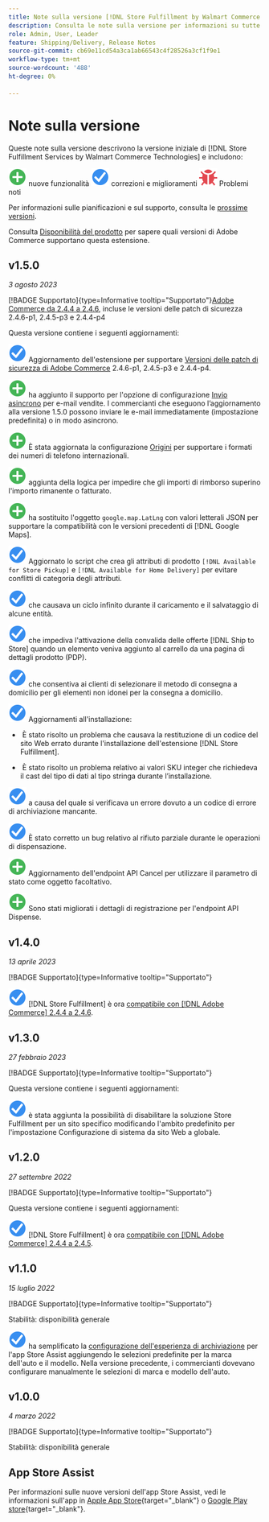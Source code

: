 ```yaml
---
title: Note sulla versione [!DNL Store Fulfillment by Walmart Commerce Technologies]
description: Consulta le note sulla versione per informazioni su tutte le  [!DNL Store Fulfillment by Walmart Commerce Technologies]  versioni.
role: Admin, User, Leader
feature: Shipping/Delivery, Release Notes
source-git-commit: cb69e11cd54a3ca1ab66543c4f28526a3cf1f9e1
workflow-type: tm+mt
source-wordcount: '488'
ht-degree: 0%

---
```


# Note sulla versione

Queste note sulla versione descrivono la versione iniziale di [!DNL Store Fulfillment Services by Walmart Commerce Technologies] e includono:

![Nuove](../assets/new.svg) nuove funzionalità
![Problema risolto](../assets/fix.svg) correzioni e miglioramenti
![Problema noto](../assets/bug.svg) Problemi noti

Per informazioni sulle pianificazioni e sul supporto, consulta le [prossime versioni](https://experienceleague.adobe.com/docs/commerce-operations/release/planning/schedule.html?lang=it).

Consulta [Disponibilità del prodotto](https://experienceleague.adobe.com/docs/commerce-operations/release/product-availability.html?lang=it) per sapere quali versioni di Adobe Commerce supportano questa estensione.

## v1.5.0

*3 agosto 2023*

[!BADGE Supportato]{type=Informative tooltip="Supportato"}[Adobe Commerce da 2.4.4 a 2.4.6](https://experienceleague.adobe.com/docs/commerce-operations/release/product-availability.html?lang=it), incluse le versioni delle patch di sicurezza 2.4.6-p1, 2.4.5-p3 e 2.4.4-p4

Questa versione contiene i seguenti aggiornamenti:

![Nuovo](../assets/fix.svg) Aggiornamento dell&#39;estensione per supportare [Versioni delle patch di sicurezza di Adobe Commerce](https://experienceleague.adobe.com/docs/commerce-operations/release/notes/security-patches/overview.html?lang=it) 2.4.6-p1, 2.4.5-p3 e 2.4.4-p4.

![New](../assets/new.svg)<!-- WMTP-918 --> ha aggiunto il supporto per l&#39;opzione di configurazione [Invio asincrono](sales-emails.md) per e-mail vendite. I commercianti che eseguono l’aggiornamento alla versione 1.5.0 possono inviare le e-mail immediatamente (impostazione predefinita) o in modo asincrono.

![Nuovo](../assets/new.svg)<!-- WMTP-916--> È stata aggiornata la configurazione [Origini](merchant-store-configuration.md) per supportare i formati dei numeri di telefono internazionali.

![Nuovo](../assets/new.svg) aggiunta della logica per impedire che gli importi di rimborso superino l&#39;importo rimanente o fatturato.

![New](../assets/new.svg)<!-- WMTP-882 --> ha sostituito l&#39;oggetto `google.map.LatLng` con valori letterali JSON per supportare la compatibilità con le versioni precedenti di [!DNL Google Maps].

![Problema risolto](../assets/fix.svg)<!-- WMTP- --> Aggiornato lo script che crea gli attributi di prodotto `[!DNL Available for Store Pickup]` e `[!DNL Available for Home Delivery]` per evitare conflitti di categoria degli attributi.

![È stato risolto un problema](../assets/fix.svg)<!-- WMTP-915 --> che causava un ciclo infinito durante il caricamento e il salvataggio di alcune entità.

![È stato risolto un problema](../assets/fix.svg)<!-- WMTP-921 --> che impediva l&#39;attivazione della convalida delle offerte [!DNL Ship to Store] quando un elemento veniva aggiunto al carrello da una pagina di dettagli prodotto (PDP).

![È stato risolto un problema](../assets/fix.svg)<!-- WMTP- 932 --> che consentiva ai clienti di selezionare il metodo di consegna a domicilio per gli elementi non idonei per la consegna a domicilio.

![Problema risolto](../assets/fix.svg) Aggiornamenti all&#39;installazione:

- &#x200B;<!-- WMTP-880--> È stato risolto un problema che causava la restituzione di un codice del sito Web errato durante l&#39;installazione dell&#39;estensione [!DNL Store Fulfillment].

- &#x200B;<!-- WMTP-878--> È stato risolto un problema relativo ai valori SKU integer che richiedeva il cast del tipo di dati al tipo stringa durante l’installazione.

![È stato risolto un problema](../assets/fix.svg)<!-- WMTP-915--> a causa del quale si verificava un errore dovuto a un codice di errore di archiviazione mancante.

![È stato corretto un problema](../assets/fix.svg)<!-- WMTP-932 --> È stato corretto un bug relativo al rifiuto parziale durante le operazioni di dispensazione.

![Nuovo](../assets/new.svg)<!-- WMTP-953 --> Aggiornamento dell&#39;endpoint API Cancel per utilizzare il parametro di stato come oggetto facoltativo.

![Nuovo](../assets/new.svg)<!-- WMTP-960 --> Sono stati migliorati i dettagli di registrazione per l&#39;endpoint API Dispense.

## v1.4.0

*13 aprile 2023*

[!BADGE Supportato]{type=Informative tooltip="Supportato"}

![Nuovo](../assets/fix.svg) [!DNL Store Fulfillment] è ora [compatibile con [!DNL Adobe Commerce] 2.4.4 a 2.4.6](https://experienceleague.adobe.com/docs/commerce-operations/release/product-availability.html?lang=it).


## v1.3.0

*27 febbraio 2023*

[!BADGE Supportato]{type=Informative tooltip="Supportato"}

Questa versione contiene i seguenti aggiornamenti:

![Nuovo](../assets/fix.svg)<!-- WMTP-795 --> è stata aggiunta la possibilità di disabilitare la soluzione Store Fulfillment per un sito specifico modificando l&#39;ambito predefinito per l&#39;impostazione Configurazione di sistema da sito Web a globale.

## v1.2.0

*27 settembre 2022*

[!BADGE Supportato]{type=Informative tooltip="Supportato"}

Questa versione contiene i seguenti aggiornamenti:

![Nuovo](../assets/fix.svg) [!DNL Store Fulfillment] è ora [compatibile con [!DNL Adobe Commerce] 2.4.4 a 2.4.5](https://experienceleague.adobe.com/docs/commerce-operations/release/product-availability.html?lang=it).


## v1.1.0

*15 luglio 2022*

[!BADGE Supportato]{type=Informative tooltip="Supportato"}

Stabilità: disponibilità generale

![Nuovo](../assets/fix.svg)<!-- WMTP-731 --> ha semplificato la [configurazione dell&#39;esperienza di archiviazione](check-in-experience-setup.md) per l&#39;app Store Assist aggiungendo le selezioni predefinite per la marca dell&#39;auto e il modello. Nella versione precedente, i commercianti dovevano configurare manualmente le selezioni di marca e modello dell&#39;auto.

## v1.0.0

*4 marzo 2022*

[!BADGE Supportato]{type=Informative tooltip="Supportato"}

Stabilità: disponibilità generale

## App Store Assist

Per informazioni sulle nuove versioni dell&#39;app Store Assist, vedi le informazioni sull&#39;app in [Apple App Store](https://apps.apple.com/us/app/store-assist-by-walmart/id1609281539){target="_blank"} o [Google Play store](https://play.google.com/store/apps/details?id=com.walmart.faas.storeassist){target="_blank"}.
